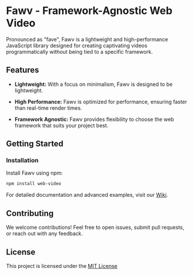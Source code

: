 # Fawv - Framework-Agnostic Web Video

Pronounced as "fave", Fawv is a lightweight and high-performance JavaScript library designed for creating captivating videos programmatically without being tied to a specific framework. 


## Features

- **Lightweight:** With a focus on minimalism, Fawv is designed to be lightweight.

- **High Performance:** Fawv is optimized for performance, ensuring faster than real-time render times.

- **Framework Agnostic:** Fawv provides flexibility to choose the web framework that suits your project best.
  

## Getting Started

### Installation

Install Fawv using npm:

```bash
npm install web-video
```

For detailed documentation and advanced examples, visit our [Wiki](https://github.com/lulzx/fawv/wiki).

## Contributing

We welcome contributions! Feel free to open issues, submit pull requests, or reach out with any feedback.

## License

This project is licensed under the [MIT License](LICENSE)
